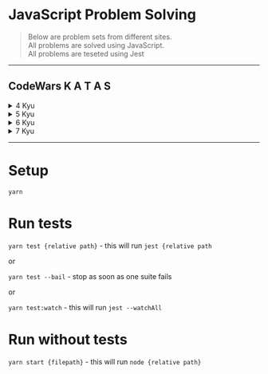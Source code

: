 # JavaScript Problem Solving

> Below are problem sets from different sites.  
> All problems are solved using JavaScript.  
> All problems are teseted using Jest
> <a> </a>

---

## CodeWars K A T A S

<details>
<summary>4 Kyu</summary>

### [4kyu katas folder](src/katas/4kyu)

</details>

<details>
<summary>5 Kyu</summary>

### [5kyu katas folder](src/katas/5kyu)

</details>

<details>
<summary>6 Kyu</summary>

### [6kyu katas folder](src/katas/6kyu)

</details>

<details>
<summary>7 Kyu</summary>

### [7kyu katas folder](src/katas/7kyu)

[1. you're-a-square](src/katas/7kyu/youre-a-square)

</details>

---

# Setup

`yarn`

# Run tests

`yarn test {relative path}` - this will run `jest {relative path`

or

`yarn test --bail` - stop as soon as one suite fails

or

`yarn test:watch` - this will run `jest --watchAll`

# Run without tests

`yarn start {filepath}` - this will run `node {relative path}`
